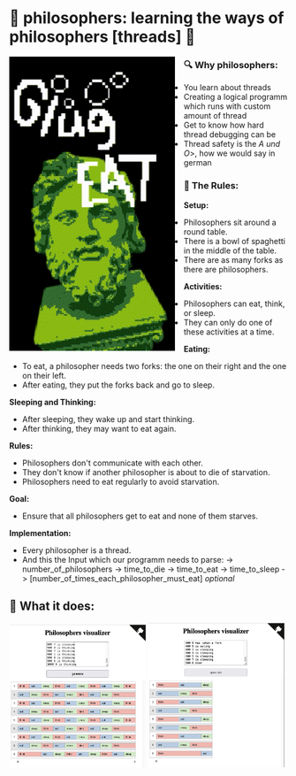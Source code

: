 # 🗿 philosophers: learning the ways of philosophers [threads] 🗿

<img src="readme/philo_animate.gif" align="left" width="300px" style="margin-right:16px">

### 🔍 Why philosophers:
- You learn about threads
- Creating a logical programm which runs with custom amount of thread
- Get to know how hard thread debugging can be
- Thread safety is the <i>A und O</i>>, how we would say in german

### 📜 The Rules:
<b>Setup:</b>
- Philosophers sit around a round table.
- There is a bowl of spaghetti in the middle of the table.
- There are as many forks as there are philosophers.<br>

<b>Activities:</b>
- Philosophers can eat, think, or sleep.
- They can only do one of these activities at a time.<br>

<b>Eating:</b>
- To eat, a philosopher needs two forks: the one on their right and the one on their left.
- After eating, they put the forks back and go to sleep.<br>

<b>Sleeping and Thinking:</b>
- After sleeping, they wake up and start thinking.
- After thinking, they may want to eat again.<br>

<b>Rules:</b>
- Philosophers don't communicate with each other.
- They don't know if another philosopher is about to die of starvation.
- Philosophers need to eat regularly to avoid starvation.<br>

<b>Goal:</b>
- Ensure that all philosophers get to eat and none of them starves.<br>

<b>Implementation:</b>
- Every philosopher is a thread.
- And this the Input which our programm needs to parse: </b>
-> number_of_philosophers
-> time_to_die
-> time_to_eat
-> time_to_sleep
-> [number_of_times_each_philosopher_must_eat] <i>optional</i></b><br>

## 🧘 What it does:
<img src="readme/forever.png" width="49%">
<img src="readme/rip8.png" width="49%">

